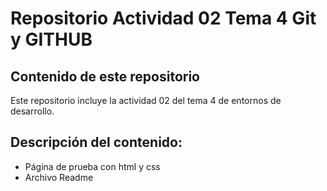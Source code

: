 # Repositorio Actividad 02 Tema 4 Git y GITHUB

## Contenido de este repositorio

Este repositorio incluye la actividad 02 del tema 4 de entornos de desarrollo.

## Descripción del contenido:

- Página de prueba con html y css
- Archivo Readme
